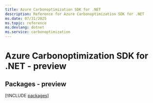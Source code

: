```yaml
---
title: Azure Carbonoptimization SDK for .NET
description: Reference for Azure Carbonoptimization SDK for .NET
ms.date: 07/31/2025
ms.topic: reference
ms.devlang: dotnet
ms.service: carbonoptimization
---
```

# Azure Carbonoptimization SDK for .NET - preview
## Packages - preview
[!INCLUDE [packages](carbonoptimization-index.md)]
